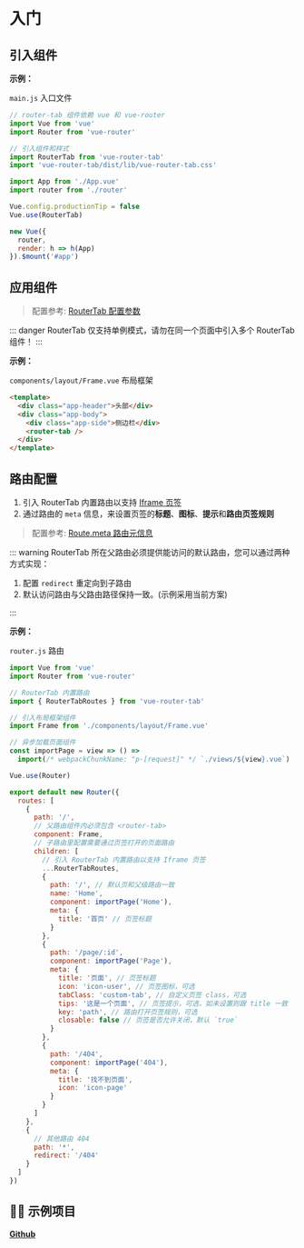 # 入门

## 引入组件

**示例：**

`main.js` 入口文件

```javascript {6,7,13}
// router-tab 组件依赖 vue 和 vue-router
import Vue from 'vue'
import Router from 'vue-router'

// 引入组件和样式
import RouterTab from 'vue-router-tab'
import 'vue-router-tab/dist/lib/vue-router-tab.css'

import App from './App.vue'
import router from './router'

Vue.config.productionTip = false
Vue.use(RouterTab)

new Vue({
  router,
  render: h => h(App)
}).$mount('#app')
```

## 应用组件

> 配置参考: [RouterTab 配置参数](../../api/README.md#routertab-配置参数)

::: danger
RouterTab 仅支持单例模式，请勿在同一个页面中引入多个 RouterTab 组件！
:::

**示例：**

`components/layout/Frame.vue` 布局框架

```html {5}
<template>
  <div class="app-header">头部</div>
  <div class="app-body">
    <div class="app-side">侧边栏</div>
    <router-tab />
  </div>
</template>
```

## 路由配置

1. 引入 RouterTab 内置路由以支持 [Iframe 页签](iframe.md)
2. 通过路由的 `meta` 信息，来设置页签的**标题**、**图标**、**提示**和**路由页签规则**

> 配置参考: [Route.meta 路由元信息](../../api/README.md#route-meta-路由元信息)

::: warning
RouterTab 所在父路由必须提供能访问的默认路由，您可以通过两种方式实现：

1. 配置 `redirect` 重定向到子路由
2. 默认访问路由与父路由路径保持一致。(示例采用当前方案)

:::

**示例：**

`router.js` 路由

```javascript {5,8,17,19,21,23,25,38,39,40,41,42,43}
import Vue from 'vue'
import Router from 'vue-router'

// RouterTab 内置路由
import { RouterTabRoutes } from 'vue-router-tab'

// 引入布局框架组件
import Frame from './components/layout/Frame.vue'

// 异步加载页面组件
const importPage = view => () =>
  import(/* webpackChunkName: "p-[request]" */ `./views/${view}.vue`)

Vue.use(Router)

export default new Router({
  routes: [
    {
      path: '/',
      // 父路由组件内必须包含 <router-tab>
      component: Frame,
      // 子路由里配置需要通过页签打开的页面路由
      children: [
        // 引入 RouterTab 内置路由以支持 Iframe 页签
        ...RouterTabRoutes,
        {
          path: '/', // 默认页和父级路由一致
          name: 'Home',
          component: importPage('Home'),
          meta: {
            title: '首页' // 页签标题
          }
        },
        {
          path: '/page/:id',
          component: importPage('Page'),
          meta: {
            title: '页面', // 页签标题
            icon: 'icon-user', // 页签图标，可选
            tabClass: 'custom-tab', // 自定义页签 class，可选
            tips: '这是一个页面', // 页签提示，可选，如未设置则跟 title 一致
            key: 'path', // 路由打开页签规则，可选
            closable: false // 页签是否允许关闭，默认 `true`
          }
        },
        {
          path: '/404',
          component: importPage('404'),
          meta: {
            title: '找不到页面',
            icon: 'icon-page'
          }
        }
      ]
    },
    {
      // 其他路由 404
      path: '*',
      redirect: '/404'
    }
  ]
})
```

## 👨‍💻 示例项目

[**Github**](https://github.com/bhuh12/router-tab-sample)

<!-- [**CodeSandbox**](https://codesandbox.io/s/router-tab-sample-8vbj6)

<iframe
  src="https://codesandbox.io/embed/router-tab-sample-8vbj6?fontsize=14&hidenavigation=1&theme=dark"
  style="width:100%; height:500px; border:0; border-radius: 4px; overflow:hidden;"
  title="router-tab-sample"
  allow="geolocation; microphone; camera; midi; vr; accelerometer; gyroscope; payment; ambient-light-sensor; encrypted-media; usb"
  sandbox="allow-modals allow-forms allow-popups allow-scripts allow-same-origin"
></iframe> -->
